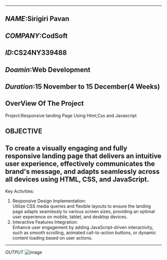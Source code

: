 ---------------------------------------------
*NAME*:Sirigiri Pavan
---------------------------------------
*COMPANY*:CodSoft
--------------------------------------
*ID*:CS24NY339488
-----------------------------------------
*Doamin*:Web Development
-----------------------------------------------------
*Duration*:15 November to 15 December(4 Weeks)
----------------------------------------------------------------------------------------------------------------------------------------------------------------------------------------------------------------------------------------------
OverView Of The Project
----------------------------------------------------------------------------------------------------------------------------------------------------------------------------------------------------------------
Project:Responsive landing Page Using Html,Css and Javascript

OBJECTIVE
----------------------------------------------------------------------------------------------------------------------------------------------------------------------------------------------------------------------------------------
To create a visually engaging and fully responsive landing page that delivers an intuitive user experience, effectively communicates the brand's message, and adapts seamlessly across all devices using HTML, CSS, and JavaScript.
------------------------------------------------------------------------------------------------------------------------------------------------------------------------------------------------------------------------------------
Key Activities:
1. Responsive Design Implementation:  
   Utilize CSS media queries and flexible layouts to ensure the landing page adapts seamlessly to various screen sizes, providing an optimal user experience on mobile, tablet, and desktop devices.  
2. Interactive Features Integration:  
   Enhance user engagement by adding JavaScript-driven interactivity, such as smooth scrolling, animated call-to-action buttons, or dynamic content loading based on user actions. 
-------------------------------------------------------------------------- -----------------------------------------------------------------------------------------------------------------------------------------------------------------
   *OUTPUT*
![image](https://github.com/user-attachments/assets/6ffe7f88-8075-4437-8bbc-fe09b354f30e)
